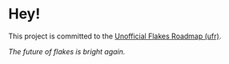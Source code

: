 # Hey!

This project is committed to the [Unofficial Flakes Roadmap (ufr)](https://demo.hedgedoc.org/s/_W6Ve03GK#).


_The future of flakes is bright again._

